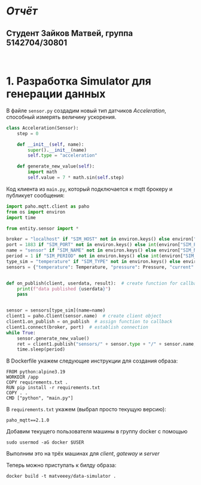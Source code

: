 # <em>Отчёт</em>
## Студент Зайков Матвей, группа 5142704/30801
<br/>

# 1. Разработка Simulator для генерации данных
В файле ```sensor.py``` создадим новый тип датчиков <em>Acceleration</em>, способный измерять величину ускорения.

```python
class Acceleration(Sensor):
    step = 0

    def __init__(self, name):
        super().__init__(name)
        self.type = "acceleration"

    def generate_new_value(self):
        import math
        self.value = 7 * math.sin(self.step)
```

Код клиента из ```main.py```, который подключается к mqtt брокеру и публикует сообщения:
```python
import paho.mqtt.client as paho
from os import environ
import time

from entity.sensor import *

broker = "localhost" if "SIM_HOST" not in environ.keys() else environ["SIM_HOST"]
port = 1883 if "SIM_PORT" not in environ.keys() else int(environ["SIM_PORT"])
name = "sensor" if "SIM_NAME" not in environ.keys() else environ["SIM_NAME"]
period = 1 if "SIM_PERIOD" not in environ.keys() else int(environ["SIM_PERIOD"])
type_sim = "temperature" if "SIM_TYPE" not in environ.keys() else environ["SIM_TYPE"]
sensors = {"temperature": Temperature, "pressure": Pressure, "current": Current}


def on_publish(client, userdata, result):  # create function for callback
    print(f"data published {userdata}")
    pass


sensor = sensors[type_sim](name=name)
client1 = paho.Client(sensor.name)  # create client object
client1.on_publish = on_publish  # assign function to callback
client1.connect(broker, port)  # establish connection
while True:
    sensor.generate_new_value()
    ret = client1.publish("sensors/" + sensor.type + "/" + sensor.name, sensor.get_data())  # publish
    time.sleep(period)
```

В Dockerfile укажем следующие инструкции для создания образа:
```
FROM python:alpine3.19
WORKDIR /app
COPY requirements.txt .
RUN pip install -r requirements.txt
COPY . .
CMD ["python", "main.py"]
```

В ```requirements.txt``` укажем (выбрал просто текущую версию):
```
paho_mqtt==2.1.0
```

Добавим текущего пользователя машины в группу docker с помощью
```
sudo usermod -aG docker $USER
```
Выполним это на трёх машинах для <em>client</em>, <em>gateway</em> и <em>server</em>

Теперь можно приступать к билду образа:
```
docker build -t matveeey/data-simulator .
```